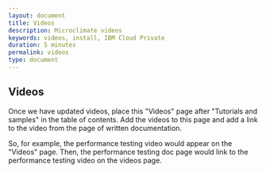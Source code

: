 ```yaml
---
layout: document
title: Videos
description: Microclimate videos
keywords: videos, install, IBM Cloud Private
duration: 5 minutes
permalink: videos
type: document
---
```


## Videos

Once we have updated videos, place this "Videos" page after "Tutorials and samples" in the table of contents. Add the videos to this page and add a link to the video from the page of written documentation.

So, for example, the performance testing video would appear on the "Videos" page. Then, the performance testing doc page would link to the performance testing video on the videos page.
